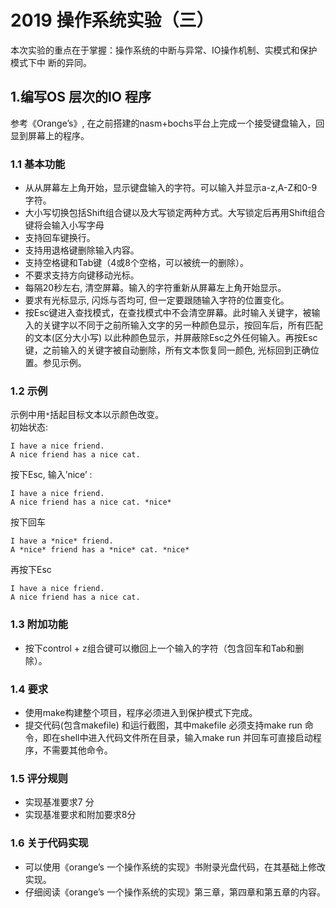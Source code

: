 # 2019 操作系统实验（三）

本次实验的重点在于掌握：操作系统的中断与异常、IO操作机制、实模式和保护模式下中
断的异同。

## 1.编写OS 层次的IO 程序

参考《Orange’s》, 在之前搭建的nasm+bochs平台上完成一个接受键盘输入，回显到屏幕上的程序。

### 1.1 基本功能

- 从从屏幕左上角开始，显示键盘输入的字符。可以输入并显示a-z,A-Z和0-9字符。
- 大小写切换包括Shift组合键以及大写锁定两种方式。大写锁定后再用Shift组合键将会输入小写字母
- 支持回车键换行。
- 支持用退格键删除输入内容。
- 支持空格键和Tab键（4或8个空格，可以被统一的删除）。
- 不要求支持方向键移动光标。
- 每隔20秒左右, 清空屏幕。输入的字符重新从屏幕左上角开始显示。
- 要求有光标显示, 闪烁与否均可, 但一定要跟随输入字符的位置变化。
- 按Esc键进入查找模式，在查找模式中不会清空屏幕。此时输入关键字，被输入的关键字以不同于之前所输入文字的另一种颜色显示，按回车后，所有匹配的文本(区分大小写) 以此种颜色显示，并屏蔽除Esc之外任何输入。再按Esc键，之前输入的关键字被自动删除，所有文本恢复同一颜色, 光标回到正确位置。参见示例。

### 1.2 示例

示例中用`*`括起目标文本以示颜色改变。  
初始状态:

```text
I have a nice friend.
A nice friend has a nice cat.
```

按下Esc, 输入’nice’ :

```text
I have a nice friend.
A nice friend has a nice cat. *nice*
```

按下回车

```text
I have a *nice* friend.
A *nice* friend has a *nice* cat. *nice*
```

再按下Esc

```text
I have a nice friend.
A nice friend has a nice cat.
```

### 1.3 附加功能

- 按下control + z组合键可以撤回上一个输入的字符（包含回车和Tab和删除）。

### 1.4 要求

- 使用make构建整个项目，程序必须进入到保护模式下完成。
- 提交代码(包含makefile) 和运行截图，其中makefile 必须支持make run 命令，即在shell中进入代码文件所在目录，输入make run 并回车可直接启动程序，不需要其他命令。

### 1.5 评分规则

- 实现基准要求7 分
- 实现基准要求和附加要求8分

### 1.6 关于代码实现

- 可以使用《orange’s 一个操作系统的实现》书附录光盘代码，在其基础上修改实现。
- 仔细阅读《orange’s 一个操作系统的实现》第三章，第四章和第五章的内容。
